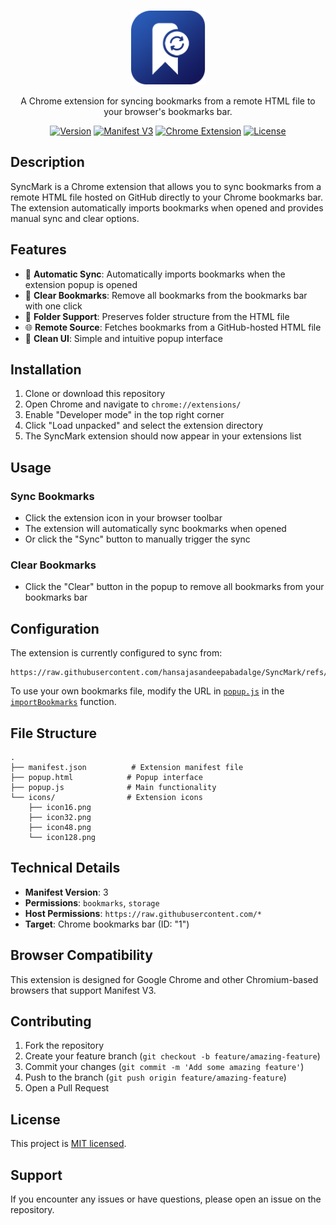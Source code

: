 <p align="center">
  <img src="icons/icon128.png" width="120" alt="SyncMark Logo" />
</p>

<p align="center">A Chrome extension for syncing bookmarks from a remote HTML file to your browser's bookmarks bar.</p>

<p align="center">
  <a href="#" target="_blank"><img src="https://img.shields.io/badge/version-1.0-blue.svg" alt="Version" /></a>
  <a href="#" target="_blank"><img src="https://img.shields.io/badge/manifest-v3-green.svg" alt="Manifest V3" /></a>
  <a href="#" target="_blank"><img src="https://img.shields.io/badge/chrome-extension-orange.svg" alt="Chrome Extension" /></a>
  <a href="#" target="_blank"><img src="https://img.shields.io/badge/license-MIT-brightgreen.svg" alt="License" /></a>
</p>

## Description

SyncMark is a Chrome extension that allows you to sync bookmarks from a remote HTML file hosted on GitHub directly to your Chrome bookmarks bar. The extension automatically imports bookmarks when opened and provides manual sync and clear options.

## Features

- 🔄 **Automatic Sync**: Automatically imports bookmarks when the extension popup is opened
- 🧹 **Clear Bookmarks**: Remove all bookmarks from the bookmarks bar with one click
- 📁 **Folder Support**: Preserves folder structure from the HTML file
- 🌐 **Remote Source**: Fetches bookmarks from a GitHub-hosted HTML file
- 🎨 **Clean UI**: Simple and intuitive popup interface

## Installation

1. Clone or download this repository
2. Open Chrome and navigate to `chrome://extensions/`
3. Enable "Developer mode" in the top right corner
4. Click "Load unpacked" and select the extension directory
5. The SyncMark extension should now appear in your extensions list

## Usage

### Sync Bookmarks
- Click the extension icon in your browser toolbar
- The extension will automatically sync bookmarks when opened
- Or click the "Sync" button to manually trigger the sync

### Clear Bookmarks
- Click the "Clear" button in the popup to remove all bookmarks from your bookmarks bar

## Configuration

The extension is currently configured to sync from:
```
https://raw.githubusercontent.com/hansajasandeepabadalge/SyncMark/refs/heads/main/bookmarks.html
```

To use your own bookmarks file, modify the URL in [`popup.js`](popup.js) in the [`importBookmarks`](popup.js) function.

## File Structure

```
.
├── manifest.json          # Extension manifest file
├── popup.html            # Popup interface
├── popup.js              # Main functionality
└── icons/                # Extension icons
    ├── icon16.png
    ├── icon32.png
    ├── icon48.png
    └── icon128.png
```

## Technical Details

- **Manifest Version**: 3
- **Permissions**: `bookmarks`, `storage`
- **Host Permissions**: `https://raw.githubusercontent.com/*`
- **Target**: Chrome bookmarks bar (ID: "1")

## Browser Compatibility

This extension is designed for Google Chrome and other Chromium-based browsers that support Manifest V3.

## Contributing

1. Fork the repository
2. Create your feature branch (`git checkout -b feature/amazing-feature`)
3. Commit your changes (`git commit -m 'Add some amazing feature'`)
4. Push to the branch (`git push origin feature/amazing-feature`)
5. Open a Pull Request

## License

This project is [MIT licensed](LICENSE).

## Support

If you encounter any issues or have questions, please open an issue on the repository.